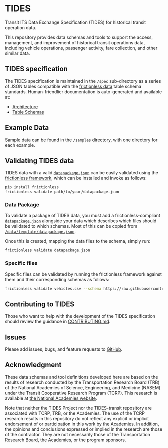 # TIDES

Transit ITS Data Exchange Specification (TIDES) for historical transit operation data.

This repository provides data schemas and tools to support the access, management, and improvement of historical transit operations data, including vehicle operations, passenger activity, fare collection, and other similar data.

## TIDES specification

The TIDES specification is maintained in the `/spec` sub-directory as a series of JSON tables compatible with the [frictionless data](https://specs.frictionlessdata.io/table-schema/) table schema standards.
Human-friendlier documentation is auto-generated and available at:

- [Architecture](https://tides-transit.github.io/TIDES/main/architecture)
- [Table Schemas](https://tides-transit.github.io/TIDES/main/tables)

## Example Data

Sample data can be found in the `/samples` directory, with one directory for each example.  

## Validating TIDES data

TIDES data with a valid [`datapackage.json`](#data-package) can be easily validated using the [frictionless framework](https://framework.frictionlessdata.io/), which can be installed and invoke as follows:

```bash
pip install frictionless
frictionless validate path/to/your/datapackage.json
```

### Data Package

To validate a package of TIDES data, you must add a frictionless-compliant [`datapackage.json`](https://specs.frictionlessdata.io/data-package/) alongside your data which describes which files should be validated to which schemas.  Most of this can be copied from [`/data/template/datapackage.json`](https://raw.githubusercontent.com/TIDES-transit/TIDES/main/data/template/datapackage.json).

Once this is created, mapping the data files to the schema, simply run:

```sh
frictionless validate datapackage.json
```

### Specific files

Specific files can be validated by running the frictionless framework against them and their corresponding schemas as follows:

```sh
frictionless validate vehicles.csv --schema https://raw.githubusercontent.com/TIDES-transit/TIDES/main/spec/schema.vehicles.json
```

## Contributing to TIDES

Those who want to help with the development of the TIDES specification should review the guidance in [CONTRIBUTING.md](CONTRIBUTING.md).

## Issues

Please add issues, bugs, and feature requests to [GitHub](https://github.com/TIDES-transit/TIDES/issues).

## Acknowledgment

These data schemas and tool definitions developed here are based on the results of research conducted by the Transportation Research Board (TRB) of the National Academies of Science, Engineering, and Medicine (NASEM) under the Transit Cooperative Research Program (TCRP). This research is available at [the National Academies website](https://nap.nationalacademies.org/catalog/26674/improving-access-and-management-of-public-transit-its-data).

Note that neither the TIDES Project nor the TIDES-transit repository are associated with TCRP, TRB, or the Academies. The use of the TCRP research results in this repository do not reflect any explicit or implicit endorsement of or participation in this work by the Academies. In addition, the opinions and conclusions expressed or implied in the research are those of the contractor. They are not necessarily those of the Transportation Research Board, the Academies, or the program sponsors.
